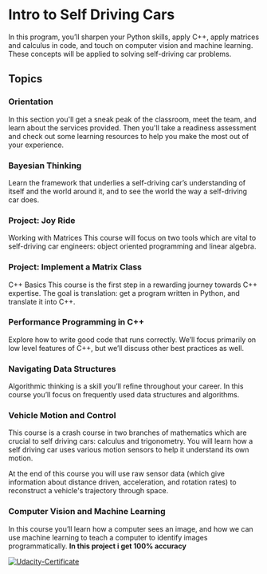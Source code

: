 # Intro to Self Driving Cars

In this program, you’ll sharpen your Python skills, apply C++, apply matrices and calculus in code, and touch on computer vision and machine learning. These concepts will be applied to solving self-driving car problems.

## Topics 


### Orientation
In this section you'll get a sneak peak of the classroom, meet the team, and learn about the services provided. Then you'll take a readiness assessment and check out some learning resources to help you make the most out of your experience.

### Bayesian Thinking
Learn the framework that underlies a self-driving car’s understanding of itself and the world around it, and to see the world the way a self-driving car does.

### Project: Joy Ride
Working with Matrices
This course will focus on two tools which are vital to self-driving car engineers: object oriented programming and linear algebra.

### Project: Implement a Matrix Class
C++ Basics
This course is the first step in a rewarding journey towards C++ expertise. The goal is translation: get a program written in Python, and translate it into C++.

### Performance Programming in C++
Explore how to write good code that runs correctly. We’ll focus primarily on low level features of C++, but we’ll discuss other best practices as well.

### Navigating Data Structures
Algorithmic thinking is a skill you’ll refine throughout your career. In this course you’ll focus on frequently used data structures and algorithms.

### Vehicle Motion and Control
This course is a crash course in two branches of mathematics which are crucial to self driving cars: calculus and trigonometry. You will learn how a self driving car uses various motion sensors to help it understand its own motion.

At the end of this course you will use raw sensor data (which give information about distance driven, acceleration, and rotation rates) to reconstruct a vehicle's trajectory through space.

### Computer Vision and Machine Learning
In this course you’ll learn how a computer sees an image, and how we can use machine learning to teach a computer to identify images programmatically. **In this project i get 100% accuracy**


<a href="https://ibb.co/yk1Ck4X"><img src="https://i.ibb.co/yk1Ck4X/Udacity-Certificate.jpg" alt="Udacity-Certificate" border="0"></a>
